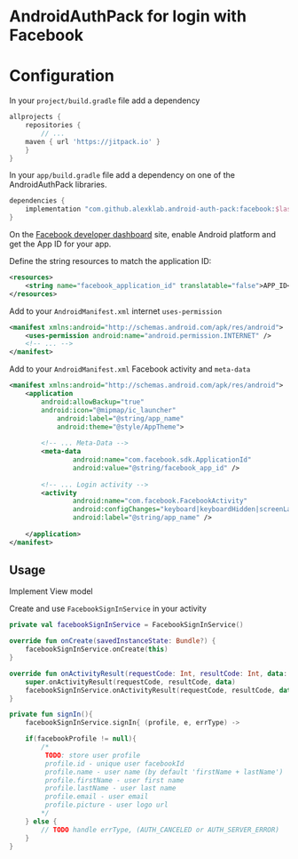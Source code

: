 # AndroidAuthPack for login with Facebook

# Configuration 

In your `project/build.gradle` file add a dependency

```groovy
allprojects {
    repositories {
        // ...
	maven { url 'https://jitpack.io' }
    }
}
```

In your `app/build.gradle` file add a dependency on one of the AndroidAuthPack
libraries.

```groovy
dependencies {
    implementation "com.github.alexklab.android-auth-pack:facebook:$last_auth_pack_version"
}
```

On the [Facebook developer dashboard](https://developers.facebook.com) site, 
enable Android platform and get the App ID for your app.

Define the string resources to match the application ID:

```xml
<resources>
	<string name="facebook_application_id" translatable="false">APP_ID</string>
</resources>
```

Add to your `AndroidManifest.xml` internet `uses-permission` 
```xml
<manifest xmlns:android="http://schemas.android.com/apk/res/android">
	<uses-permission android:name="android.permission.INTERNET" />
	<!-- ... -->
</manifest>
```

Add to your `AndroidManifest.xml` Facebook activity and `meta-data`
```xml
<manifest xmlns:android="http://schemas.android.com/apk/res/android">
	<application
	    android:allowBackup="true"
	    android:icon="@mipmap/ic_launcher"
            android:label="@string/app_name"
            android:theme="@style/AppTheme">
		
	    <!-- ... Meta-Data -->
	    <meta-data
                android:name="com.facebook.sdk.ApplicationId"
                android:value="@string/facebook_app_id" />
		
		<!-- ... Login activity -->
	    <activity
                android:name="com.facebook.FacebookActivity"
                android:configChanges="keyboard|keyboardHidden|screenLayout|screenSize|orientation"
                android:label="@string/app_name" />
		
	</application>
</manifest>
```

## Usage

Implement View model

Create and use `FacebookSignInService` in your activity

```kotlin
private val facebookSignInService = FacebookSignInService()

override fun onCreate(savedInstanceState: Bundle?) { 	
    facebookSignInService.onCreate(this)
}

override fun onActivityResult(requestCode: Int, resultCode: Int, data: Intent?) {
    super.onActivityResult(requestCode, resultCode, data)
    facebookSignInService.onActivityResult(requestCode, resultCode, data)
}

private fun signIn(){
    facebookSignInService.signIn{ (profile, e, errType) ->

    if(facebookProfile != null){
    	/*
    	 TODO: store user profile
    	 profile.id - unique user facebookId
         profile.name - user name (by default 'firstName + lastName')
         profile.firstName - user first name
         profile.lastName - user last name
         profile.email - user email
         profile.picture - user logo url
    	*/
    } else {
        // TODO handle errType, (AUTH_CANCELED or AUTH_SERVER_ERROR)
    }
}
```
